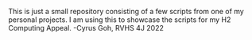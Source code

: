This is just a small repository consisting of a few scripts from one of my personal projects. I am using this to showcase the scripts for my H2 Computing Appeal.
-Cyrus Goh, RVHS 4J 2022
